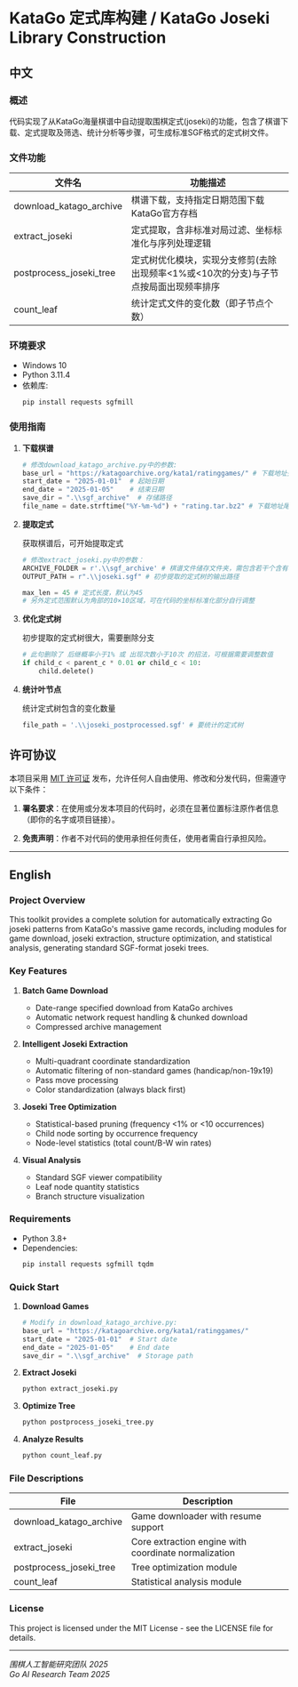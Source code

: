 # KataGo 定式库构建 / KataGo Joseki Library Construction

## 中文

### 概述

代码实现了从KataGo海量棋谱中自动提取围棋定式(joseki)的功能，包含了棋谱下载、定式提取及筛选、统计分析等步骤，可生成标准SGF格式的定式树文件。

### 文件功能

| 文件名                  | 功能描述                              |
|-----------------------|-----------------------------------|
| download_katago_archive | 棋谱下载，支持指定日期范围下载KataGo官方存档            |
| extract_joseki         | 定式提取，含非标准对局过滤、坐标标准化与序列处理逻辑        |
| postprocess_joseki_tree | 定式树优化模块，实现分支修剪(去除出现频率<1%或<10次的分支)与子节点按局面出现频率排序          |
| count_leaf             | 统计定式文件的变化数（即子节点个数）              |

### 环境要求

- Windows 10
- Python 3.11.4
- 依赖库: 
  ```bash
  pip install requests sgfmill
  ```

### 使用指南

1. **下载棋谱**
   ```python
   # 修改download_katago_archive.py中的参数:
   base_url = "https://katagoarchive.org/kata1/ratinggames/" # 下载地址头，如下载训练棋谱则改为 "https://katagoarchive.org/kata1/trainingdata/"
   start_date = "2025-01-01"  # 起始日期
   end_date = "2025-01-05"    # 结束日期
   save_dir = ".\\sgf_archive"  # 存储路径
   file_name = date.strftime("%Y-%m-%d") + "rating.tar.bz2" # 下载地址尾，如下载训练棋谱则改为 + "npzs.tgz"
   ```

2. **提取定式**
   
   获取棋谱后，可开始提取定式
   ```python
   # 修改extract_joseki.py中的参数：
   ARCHIVE_FOLDER = r'.\\sgf_archive' # 棋谱文件储存文件夹，需包含若干个含有棋谱集的压缩包
   OUTPUT_PATH = r".\\joseki.sgf" # 初步提取的定式树的输出路径

   max_len = 45 # 定式长度，默认为45
   # 另外定式范围默认为角部的10×10区域，可在代码的坐标标准化部分自行调整
   ```

3. **优化定式树**
   
   初步提取的定式树很大，需要删除分支
   ```python
   # 此句删除了 后继概率小于1% 或 出现次数小于10次 的招法，可根据需要调整数值
   if child_c < parent_c * 0.01 or child_c < 10:
       child.delete()
   ```

4. **统计叶节点**
   
   统计定式树包含的变化数量
   ```python
   file_path = '.\\joseki_postprocessed.sgf' # 要统计的定式树
   ```

## 许可协议

本项目采用 [MIT 许可证](https://opensource.org/licenses/MIT) 发布，允许任何人自由使用、修改和分发代码，但需遵守以下条件：

1. **署名要求**：在使用或分发本项目的代码时，必须在显著位置标注原作者信息（即你的名字或项目链接）。

2. **免责声明**：作者不对代码的使用承担任何责任，使用者需自行承担风险。



---

## English

### Project Overview

This toolkit provides a complete solution for automatically extracting Go joseki patterns from KataGo's massive game records, including modules for game download, joseki extraction, structure optimization, and statistical analysis, generating standard SGF-format joseki trees.

### Key Features

1. **Batch Game Download**
   - Date-range specified download from KataGo archives
   - Automatic network request handling & chunked download
   - Compressed archive management

2. **Intelligent Joseki Extraction**
   - Multi-quadrant coordinate standardization
   - Automatic filtering of non-standard games (handicap/non-19x19)
   - Pass move processing
   - Color standardization (always black first)

3. **Joseki Tree Optimization**
   - Statistical-based pruning (frequency <1% or <10 occurrences)
   - Child node sorting by occurrence frequency
   - Node-level statistics (total count/B-W win rates)

4. **Visual Analysis**
   - Standard SGF viewer compatibility
   - Leaf node quantity statistics
   - Branch structure visualization

### Requirements

- Python 3.8+
- Dependencies:
  ```bash
  pip install requests sgfmill tqdm
  ```

### Quick Start

1. **Download Games**
   ```python
   # Modify in download_katago_archive.py:
   base_url = "https://katagoarchive.org/kata1/ratinggames/"
   start_date = "2025-01-01"  # Start date
   end_date = "2025-01-05"    # End date
   save_dir = ".\\sgf_archive"  # Storage path
   ```

2. **Extract Joseki**
   ```bash
   python extract_joseki.py
   ```

3. **Optimize Tree**
   ```bash
   python postprocess_joseki_tree.py
   ```

4. **Analyze Results**
   ```bash
   python count_leaf.py
   ```

### File Descriptions

| File                  | Description                          |
|-----------------------|--------------------------------------|
| download_katago_archive | Game downloader with resume support  |
| extract_joseki         | Core extraction engine with coordinate normalization |
| postprocess_joseki_tree | Tree optimization module            |
| count_leaf             | Statistical analysis module         |

### License

This project is licensed under the MIT License - see the LICENSE file for details.

---

_围棋人工智能研究团队 2025  
Go AI Research Team 2025_
